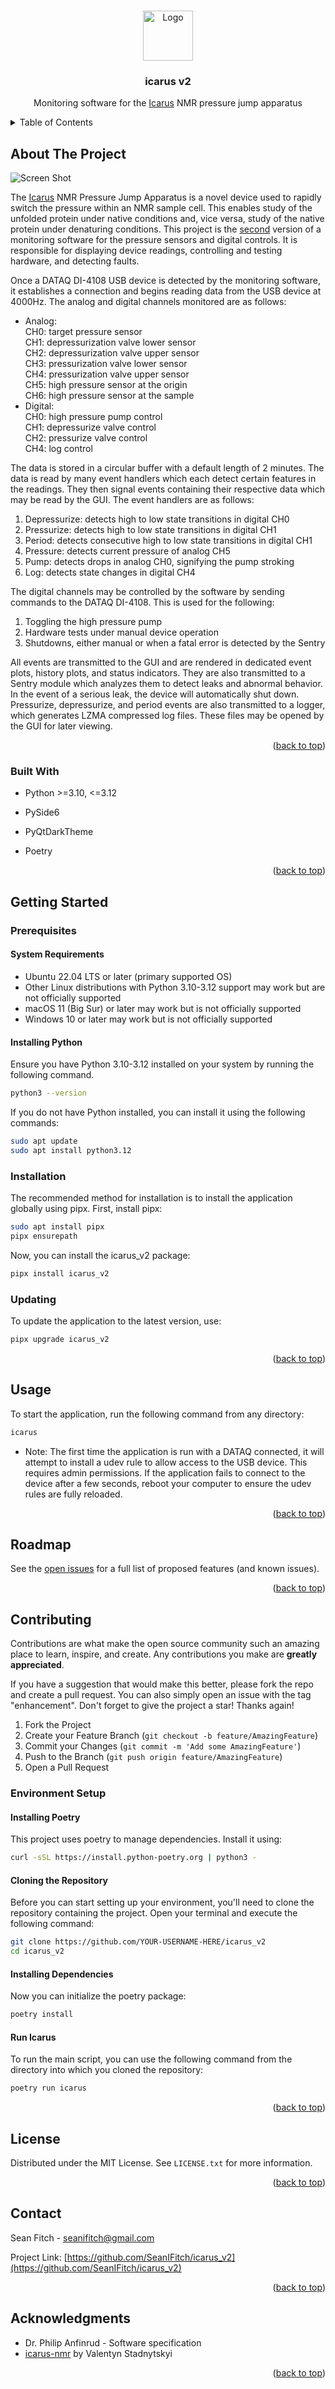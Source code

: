 <a name="readme-top"></a>


<!-- PROJECT LOGO -->
<br />
<div align="center">
  <a href="https://github.com/SeanIFitch/icarus_v2">
	<img src="https://raw.githubusercontent.com/SeanIFitch/icarus_v2/main/src/icarus_v2/resources/wing.png" alt="Logo" width="80" height="80">
  </a>

<h3 align="center">icarus v2</h3>

  <p align="center">
    Monitoring software for the <a href="https://pubmed.ncbi.nlm.nih.gov/29666248/">Icarus</a> NMR pressure jump apparatus
  </p>
</div>



<!-- TABLE OF CONTENTS -->
<details>
  <summary>Table of Contents</summary>
  <ol>
    <li>
      <a href="#about-the-project">About The Project</a>
      <ul>
        <li><a href="#built-with">Built With</a></li>
      </ul>
    </li>
    <li>
      <a href="#getting-started">Getting Started</a>
      <ul>
        <li><a href="#prerequisites">Prerequisites</a></li>
        <li><a href="#installation">Installation</a></li>
      </ul>
    </li>
    <li><a href="#usage">Usage</a></li>
    <li><a href="#roadmap">Roadmap</a></li>
    <li><a href="#contributing">Contributing</a></li>
    <li><a href="#license">License</a></li>
    <li><a href="#contact">Contact</a></li>
    <li><a href="#acknowledgments">Acknowledgments</a></li>
  </ol>
</details>



<!-- ABOUT THE PROJECT -->
## About The Project

![Screen Shot](https://raw.githubusercontent.com/SeanIFitch/icarus_v2/main/src/icarus_v2/resources/app-screenshot.png)

The <a href="https://pubmed.ncbi.nlm.nih.gov/29666248/">Icarus</a> NMR Pressure Jump Apparatus is a novel device used to rapidly switch the pressure within an NMR sample cell. This enables study of the unfolded protein under native conditions and, vice versa, study of the native protein under denaturing conditions. This project is the <a href="https://github.com/vstadnytskyi/icarus-nmr">second</a> version of a monitoring software for the pressure sensors and digital controls. It is responsible for displaying device readings, controlling and testing hardware, and detecting faults. 

Once a DATAQ DI-4108 USB device is detected by the monitoring software, it establishes a connection and begins reading data from the USB device at 4000Hz. The analog and digital channels monitored are as follows:
* Analog:\
	CH0: target pressure sensor\
	CH1: depressurization valve lower sensor\
	CH2: depressurization valve upper sensor\
	CH3: pressurization valve lower sensor\
	CH4: pressurization valve upper sensor\
	CH5: high pressure sensor at the origin\
	CH6: high pressure sensor at the sample
* Digital:\
	CH0: high pressure pump control\
	CH1: depressurize valve control\
	CH2: pressurize valve control\
	CH4: log control

The data is stored in a circular buffer with a default length of 2 minutes. The data is read by many event handlers which each detect certain features in the readings. They then signal events containing their respective data which may be read by the GUI. The event handlers are as follows:
1. Depressurize: detects high to low state transitions in digital CH0
2. Pressurize: detects high to low state transitions in digital CH1
3. Period: detects consecutive high to low state transitions in digital CH1
4. Pressure: detects current pressure of analog CH5
5. Pump: detects drops in analog CH0, signifying the pump stroking
6. Log: detects state changes in digital CH4

The digital channels may be controlled by the software by sending commands to the DATAQ DI-4108. This is used for the following:
1. Toggling the high pressure pump
2. Hardware tests under manual device operation
3. Shutdowns, either manual or when a fatal error is detected by the Sentry

All events are transmitted to the GUI and are rendered in dedicated event plots, history plots, and status indicators. They are also transmitted to a Sentry module which analyzes them to detect leaks and abnormal behavior. In the event of a serious leak, the device will automatically shut down. Pressurize, depressurize, and period events are also transmitted to a logger, which generates LZMA compressed log files. These files may be opened by the GUI for later viewing.


<p align="right">(<a href="#readme-top">back to top</a>)</p>



### Built With

* Python >=3.10, <=3.12

* PySide6

* PyQtDarkTheme

* Poetry

<p align="right">(<a href="#readme-top">back to top</a>)</p>



<!-- GETTING STARTED -->
## Getting Started

### Prerequisites

#### System Requirements
* Ubuntu 22.04 LTS or later (primary supported OS)
* Other Linux distributions with Python 3.10-3.12 support may work but are not officially supported
* macOS 11 (Big Sur) or later may work but is not officially supported
* Windows 10 or later may work but is not officially supported

#### Installing Python
Ensure you have Python 3.10-3.12 installed on your system by running the following command. 
```sh
python3 --version
```

If you do not have Python installed, you can install it using the following commands:
```sh
sudo apt update
sudo apt install python3.12
```

### Installation
The recommended method for installation is to install the application globally using pipx. First, install pipx:
```sh
sudo apt install pipx
pipx ensurepath
```
Now, you can install the icarus_v2 package:
```sh
pipx install icarus_v2
```

### Updating
To update the application to the latest version, use:
```sh
pipx upgrade icarus_v2
```

<p align="right">(<a href="#readme-top">back to top</a>)</p>


<!-- USAGE EXAMPLES -->
## Usage

To start the application, run the following command from any directory:
```sh
icarus
```
* Note: The first time the application is run with a DATAQ connected, it will attempt to install a udev rule to allow access to the USB device. This requires admin permissions. If the application fails to connect to the device after a few seconds, reboot your computer to ensure the udev rules are fully reloaded.

<p align="right">(<a href="#readme-top">back to top</a>)</p>



<!-- ROADMAP -->
## Roadmap

See the [open issues](https://github.com/SeanIFitch/icarus_v2/issues) for a full list of proposed features (and known issues).

<p align="right">(<a href="#readme-top">back to top</a>)</p>



<!-- CONTRIBUTING -->
## Contributing

Contributions are what make the open source community such an amazing place to learn, inspire, and create. Any contributions you make are **greatly appreciated**.

If you have a suggestion that would make this better, please fork the repo and create a pull request. You can also simply open an issue with the tag "enhancement".
Don't forget to give the project a star! Thanks again!

1. Fork the Project
2. Create your Feature Branch (`git checkout -b feature/AmazingFeature`)
3. Commit your Changes (`git commit -m 'Add some AmazingFeature'`)
4. Push to the Branch (`git push origin feature/AmazingFeature`)
5. Open a Pull Request

### Environment Setup
#### Installing Poetry
This project uses poetry to manage dependencies. Install it using:
```sh
curl -sSL https://install.python-poetry.org | python3 -
```

#### Cloning the Repository
Before you can start setting up your environment, you'll need to clone the repository containing the project. Open your terminal and execute the following command:
```sh
git clone https://github.com/YOUR-USERNAME-HERE/icarus_v2
cd icarus_v2
```
#### Installing Dependencies
Now you can initialize the poetry package:
```sh
poetry install
```
#### Run Icarus
To run the main script, you can use the following command from the directory into which you cloned the repository:
```sh
poetry run icarus
```


<p align="right">(<a href="#readme-top">back to top</a>)</p>



<!-- LICENSE -->
## License

Distributed under the MIT License. See `LICENSE.txt` for more information.

<p align="right">(<a href="#readme-top">back to top</a>)</p>



<!-- CONTACT -->
## Contact

Sean Fitch - seanifitch@gmail.com

Project Link: [https://github.com/SeanIFitch/icarus_v2](https://github.com/SeanIFitch/icarus_v2)

<p align="right">(<a href="#readme-top">back to top</a>)</p>



<!-- ACKNOWLEDGMENTS -->
## Acknowledgments

* Dr. Philip Anfinrud - Software specification
* [icarus-nmr](https://github.com/vstadnytskyi/icarus-nmr) by Valentyn Stadnytskyi

<p align="right">(<a href="#readme-top">back to top</a>)</p>
